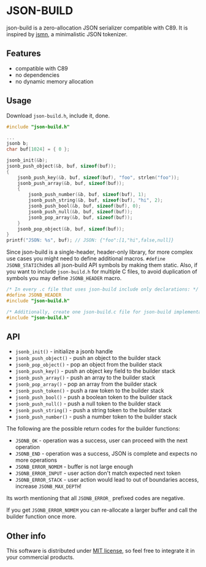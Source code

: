 JSON-BUILD
==========

json-build is a zero-allocation JSON serializer compatible with C89. It is
inspired by [jsmn](https://github.com/zserge/jsmn), a minimalistic JSON tokenizer.

Features
--------

* compatible with C89
* no dependencies
* no dynamic memory allocation

Usage
-----

Download `json-build.h`, include it, done.

```c
#include "json-build.h"

...
jsonb b;
char buf[1024] = { 0 };

jsonb_init(&b);
jsonb_push_object(&b, buf, sizeof(buf));
{
    jsonb_push_key(&b, buf, sizeof(buf), "foo", strlen("foo"));
    jsonb_push_array(&b, buf, sizeof(buf));
    {
        jsonb_push_number(&b, buf, sizeof(buf), 1);
        jsonb_push_string(&b, buf, sizeof(buf), "hi", 2);
        jsonb_push_bool(&b, buf, sizeof(buf), 0);
        jsonb_push_null(&b, buf, sizeof(buf));
        jsonb_pop_array(&b, buf, sizeof(buf));
    }
    jsonb_pop_object(&b, buf, sizeof(buf));
}
printf("JSON: %s", buf); // JSON: {"foo":[1,"hi",false,null]}
```

Since json-build is a single-header, header-only library, for more complex use
cases you might need to define additional macros. `#define JSONB_STATIC`hides all
json-build API symbols by making them static. Also, if you want to include `json-build.h`
for multiple C files, to avoid duplication of symbols you may define `JSONB_HEADER` macro.

```c
/* In every .c file that uses json-build include only declarations: */
#define JSONB_HEADER
#include "json-build.h"

/* Additionally, create one json-build.c file for json-build implementation: */
#include "json-build.h"
```

API
---

* `jsonb_init()` - initialize a jsonb handle
* `jsonb_push_object()` - push an object to the builder stack
* `jsonb_pop_object()` - pop an object from the builder stack
* `jsonb_push_key()` - push an object key field to the builder stack
* `jsonb_push_array()` - push an array to the builder stack
* `jsonb_pop_array()` - pop an array from the builder stack
* `jsonb_push_token()` - push a raw token to the builder stack
* `jsonb_push_bool()` - push a boolean token to the builder stack
* `jsonb_push_null()` - push a null token to the builder stack
* `jsonb_push_string()` - push a string token to the builder stack
* `jsonb_push_number()` - push a number token to the builder stack

The following are the possible return codes for the builder functions:
* `JSONB_OK` - operation was a success, user can proceed with the next operation
* `JSONB_END` - operation was a success, JSON is complete and expects no more operations
* `JSONB_ERROR_NOMEM` - buffer is not large enough
* `JSONB_ERROR_INPUT` - user action don't match expected next token
* `JSONB_ERROR_STACK` - user action would lead to out of boundaries access, increase `JSONB_MAX_DEPTH`!

Its worth mentioning that all `JSONB_ERROR_` prefixed codes are negative.

If you get `JSONB_ERROR_NOMEM` you can re-allocate a larger buffer and call
the builder function once more.

Other info
----------

This software is distributed under [MIT license](www.opensource.org/licenses/mit-license.php),
so feel free to integrate it in your commercial products.
